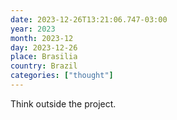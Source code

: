 ```yaml
---
date: 2023-12-26T13:21:06.747-03:00
year: 2023
month: 2023-12
day: 2023-12-26
place: Brasilia
country: Brazil
categories: ["thought"]
---
```

Think outside the project.
